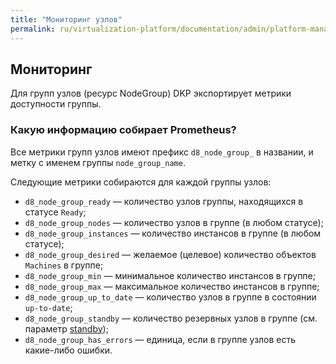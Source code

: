 ```yaml
---
title: "Мониторинг узлов"
permalink: ru/virtualization-platform/documentation/admin/platform-management/monitoring/node.html
---
```


## Мониторинг

Для групп узлов (ресурс NodeGroup) DKP экспортирует метрики доступности группы.

### Какую информацию собирает Prometheus?

Все метрики групп узлов имеют префикс `d8_node_group_` в названии, и метку с именем группы `node_group_name`.

Следующие метрики собираются для каждой группы узлов:

- `d8_node_group_ready` — количество узлов группы, находящихся в статусе `Ready`;
- `d8_node_group_nodes` — количество узлов в группе (в любом статусе);
- `d8_node_group_instances` — количество инстансов в группе (в любом статусе);
- `d8_node_group_desired` — желаемое (целевое) количество объектов `Machines` в группе;
- `d8_node_group_min` — минимальное количество инстансов в группе;
- `d8_node_group_max` — максимальное количество инстансов в группе;
- `d8_node_group_up_to_date` — количество узлов в группе в состоянии `up-to-date`;
- `d8_node_group_standby` — количество резервных узлов в группе (см. параметр [standby](../../../../reference/cr/nodegroup.html#nodegroup-v1-spec-cloudinstances-standby));
- `d8_node_group_has_errors` — единица, если в группе узлов есть какие-либо ошибки.
